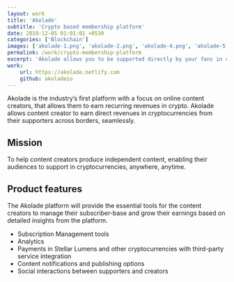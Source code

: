 ```yaml
---
layout: work
title: 'Akolade'
subtitle: 'Crypto based membership platform'
date: 2019-12-05 01:01:01 +0530
categories: ['Blockchain']
images: ['akolade-1.png', 'akolade-2.png', 'akolade-4.png', 'akolade-5.png']
permalink: /work/crypto-membership-platform
excerpt: 'Akolade allows you to be supported directly by your fans in cryptocurrency'
work:
    url: https://akolade.netlify.com
    github: akoladeio
---
```


Akolade is the industry’s first platform with a focus on online content creators, that allows them to earn recurring revenues in crypto. Akolade allows content creator to earn direct revenues in cryptocurrencies from their supporters across borders, seamlessly.

## Mission

To help content creators produce independent content, enabling their audiences to support in cryptocurrencies, anywhere, anytime.

## Product features

The Akolade platform will provide the essential tools for the content creators to manage their subscriber-base and grow their earnings based on detailed insights from the platform.

-   Subscription Management tools
-   Analytics
-   Payments in Stellar Lumens and other cryptocurrencies with third-party service integration
-   Content notifications and publishing options
-   Social interactions between supporters and creators
